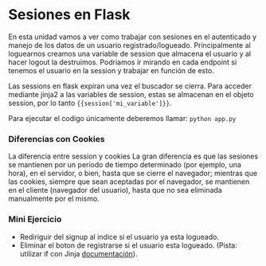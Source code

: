 # Sesiones en Flask

En esta unidad vamos a ver como trabajar con sesiones en el autenticado y manejo de los datos de un usuario registrado/logueado. Principalmente al loguearnos creamos una variable de session que almacena el usuario y al hacer logout la destruimos. Podriamos ir mirando en cada endpoint si tenemos el usuario en la session y trabajar en función de esto.

Las sessions en flask expiran una vez el buscador se cierra. Para acceder mediante jinja2 a las variables de session, estas se almacenan en el objeto session, por lo tanto `{{session['mi_variable']}}`.

Para ejecutar el codigo únicamente deberemos llamar: `python app.py`

### Diferencias con Cookies

La diferencia entre session y cookies La gran diferencia es que las sesiones se mantienen por un período de tiempo determinado (por ejemplo, una hora), en el servidor, o bien, hasta que se cierre el navegador; mientras que las cookies, siempre que sean aceptadas por el navegador, se mantienen en el cliente (navegador del usuario), hasta que no sea eliminada manualmente por el mismo.

### Mini Ejercicio

  - Rediriguir del signup al indice si el usuario ya esta logueado.
  - Eliminar el boton de registrarse si el usuario esta logueado. (Pista: utilizar if con Jinja [documentación](https://jinja.palletsprojects.com/en/2.10.x/templates/)).